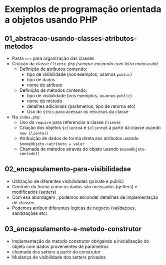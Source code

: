 # Exemplos de programação orientada a objetos usando PHP

## 01_abstracao-usando-classes-atributos-metodos

- Pasta `src` para organização das classes
- Criação da classe `Cliente.php` *(sempre iniciando com letra maiúscula)*
    - Definição de atributos contendo:
        - tipo de visibilidade (nos exemplos, usamos `public`)
        - tipo de dados
        - nome do atributo
    - Definição de métodos contendo:
        - tipo de visibilidade (nos exemplos, usamos `public`)
        - nome do método
        - detalhes adicionais (parâmetros, tipo de retorno etc)
        - Uso do `$this` para acessar os recursos da classe
- Na `index.php`:
    - Uso do `require` para referenciar a classe `Cliente`
    - Criação dos objetos `$clienteA` e `$clienteB` a partir da classe usando `new Cliente()`
    - Atribuição de dados de forma direta aos atributos usando `$nomeObjeto->atributo = valor`
    - Chamada de métodos através do objeto usando `$nomeObjeto->metodo()`

 ## 02_encapsulamento-para-visibilidadse

 - Utilização de diferentes visibilidades (private e public)
 - Controle da forma como os dados são acessados (getters) e modificados (setters)
 - Com esa abordagem , podemos esconder detallhes de implementação de classes
 - Podemos atribuir diferentes logicas de negocio (validaçoes, sanitizações etc)   

 ## 03_encapsulamento-e-metodo-construtor

 - Implementação do metodo construtor obrigando a inicialização do objeto com dados provenientes de parametros
 - chamada dos setters a partir do construtor
 - Mudança de visibilidade dos setters privados